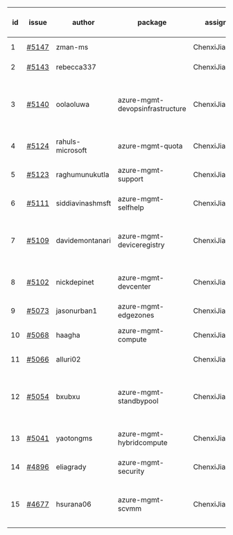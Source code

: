 | id | issue | author | package | assignee | bot advice | created date of issue | target release date | date from target |
| ------ | ------ | ------ | ------ | ------ | ------ | ------ | ------ | :-----: |
| 1 | [#5147](https://github.com/Azure/sdk-release-request/issues/5147) | zman-ms |  | ChenxiJiang333 | duplicated issue  <br> | 04-24 |  | 0 |
| 2 | [#5143](https://github.com/Azure/sdk-release-request/issues/5143) | rebecca337 |  | ChenxiJiang333 | duplicated issue  <br> | 04-23 |  | 0 |
| 3 | [#5140](https://github.com/Azure/sdk-release-request/issues/5140) | oolaoluwa | azure-mgmt-devopsinfrastructure | ChenxiJiang333 | new comment. Attention to inconsistent tag. HoldOn. | 04-16 | 05-24 |  |
| 4 | [#5124](https://github.com/Azure/sdk-release-request/issues/5124) | rahuls-microsoft | azure-mgmt-quota | ChenxiJiang333 | close to release date. | 04-11 | 04-26 | 1 |
| 5 | [#5123](https://github.com/Azure/sdk-release-request/issues/5123) | raghumunukutla | azure-mgmt-support | ChenxiJiang333 | close to release date. | 04-11 | 04-26 | 1 |
| 6 | [#5111](https://github.com/Azure/sdk-release-request/issues/5111) | siddiavinashmsft | azure-mgmt-selfhelp | ChenxiJiang333 | close to release date. | 04-04 | 04-26 | 1 |
| 7 | [#5109](https://github.com/Azure/sdk-release-request/issues/5109) | davidemontanari | azure-mgmt-deviceregistry | ChenxiJiang333 | close to release date. FirstBeta. TypeSpec. | 04-03 | 04-26 | 1 |
| 8 | [#5102](https://github.com/Azure/sdk-release-request/issues/5102) | nickdepinet | azure-mgmt-devcenter | ChenxiJiang333 | close to release date. HoldOn. | 04-01 | 04-26 | 1 |
| 9 | [#5073](https://github.com/Azure/sdk-release-request/issues/5073) | jasonurban1 | azure-mgmt-edgezones | ChenxiJiang333 | FirstBeta. HoldOn. | 03-22 | 05-24 |  |
| 10 | [#5068](https://github.com/Azure/sdk-release-request/issues/5068) | haagha | azure-mgmt-compute | ChenxiJiang333 | close to release date. | 03-21 | 04-26 | 1 |
| 11 | [#5066](https://github.com/Azure/sdk-release-request/issues/5066) | alluri02 |  | ChenxiJiang333 | duplicated issue  <br> | 03-20 |  | 0 |
| 12 | [#5054](https://github.com/Azure/sdk-release-request/issues/5054) | bxubxu | azure-mgmt-standbypool | ChenxiJiang333 | new comment. close to release date. FirstBeta. | 03-18 | 04-26 | 1 |
| 13 | [#5041](https://github.com/Azure/sdk-release-request/issues/5041) | yaotongms | azure-mgmt-hybridcompute | ChenxiJiang333 | close to release date. | 03-13 | 04-26 | 1 |
| 14 | [#4896](https://github.com/Azure/sdk-release-request/issues/4896) | eliagrady | azure-mgmt-security | ChenxiJiang333 | close to release date. | 01-18 | 04-26 | 1 |
| 15 | [#4677](https://github.com/Azure/sdk-release-request/issues/4677) | hsurana06 | azure-mgmt-scvmm | ChenxiJiang333 | close to release date. FirstGA. HoldOn. | 10-23 | 04-26 | 1 |
